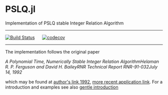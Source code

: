# PSLQ.jl
Implementation of PSLQ stable Integer Relation Algorithm

----
[![Build Status](https://travis-ci.org/KlausC/PSLQ.jl.svg?branch=master)](https://travis-ci.org/KlausC/PSLQ.jl)&nbsp;&nbsp;&nbsp;&nbsp;&nbsp;&nbsp;[![codecov](https://codecov.io/gh/KlausC/PSLQ.jl/branch/master/graph/badge.svg)](https://codecov.io/gh/KlausC/PSLQ.jl)

----
The implementation follows the original paper

*A Polynomial Time, Numerically Stable Integer Relation AlgorithmHelaman R. P. Ferguson and David H. BaileyRNR Technical Report RNR-91-032July 14, 1992*

which may be found at [author's link 1992](https://crd-legacy.lbl.gov/~dhbailey/dhbpapers/pslq.pdf), [more recent application link](https://www.davidhbailey.com/dhbpapers/pslq-comp-alg.pdf). For a introduction and examples see also [gentle introduction](http://arminstraub.com/downloads/math/pslq.pdf)
